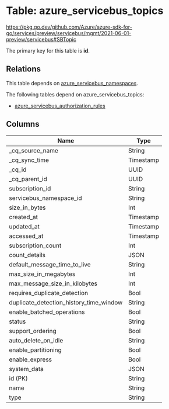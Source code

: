 # Table: azure_servicebus_topics

https://pkg.go.dev/github.com/Azure/azure-sdk-for-go/services/preview/servicebus/mgmt/2021-06-01-preview/servicebus#SBTopic

The primary key for this table is **id**.

## Relations
This table depends on [azure_servicebus_namespaces](azure_servicebus_namespaces.md).

The following tables depend on azure_servicebus_topics:
  - [azure_servicebus_authorization_rules](azure_servicebus_authorization_rules.md)

## Columns
| Name          | Type          |
| ------------- | ------------- |
|_cq_source_name|String|
|_cq_sync_time|Timestamp|
|_cq_id|UUID|
|_cq_parent_id|UUID|
|subscription_id|String|
|servicebus_namespace_id|String|
|size_in_bytes|Int|
|created_at|Timestamp|
|updated_at|Timestamp|
|accessed_at|Timestamp|
|subscription_count|Int|
|count_details|JSON|
|default_message_time_to_live|String|
|max_size_in_megabytes|Int|
|max_message_size_in_kilobytes|Int|
|requires_duplicate_detection|Bool|
|duplicate_detection_history_time_window|String|
|enable_batched_operations|Bool|
|status|String|
|support_ordering|Bool|
|auto_delete_on_idle|String|
|enable_partitioning|Bool|
|enable_express|Bool|
|system_data|JSON|
|id (PK)|String|
|name|String|
|type|String|